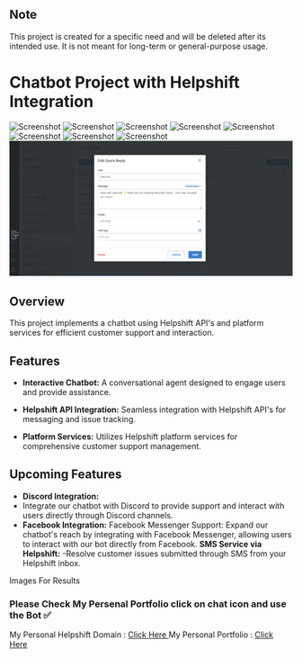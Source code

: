 ## Note

This project is created for a specific need and will be deleted after its intended use. It is not meant for long-term or general-purpose usage.

# Chatbot Project with Helpshift Integration
![Screenshot](/ScreenShots/Capture%20d'écran%202024-01-24%20194638.png)
![Screenshot](/ScreenShots/Capture%20d'écran%202024-01-24%20194718.png)
![Screenshot](/ScreenShots/Capture%20d'écran%202024-01-24%20203646.png)
![Screenshot](/ScreenShots/Capture%20d'écran%202024-01-24%20204815.png)
![Screenshot](/ScreenShots/Capture%20d'écran%202024-01-24%20204857.png)
![Screenshot](/ScreenShots/Capture%20d'écran%202024-01-24%20205640.png)
![Screenshot](/ScreenShots/Capture%20d'écran%202024-01-24%20210224.png)
![Screenshot](/ScreenShots/Capture%20d'écran%202024-01-24%20210246.png)
![Screenshot](/ScreenShots/grt.png)

## Overview

This project implements a chatbot using Helpshift API's and platform services for efficient customer support and interaction.

## Features

- **Interactive Chatbot:** A conversational agent designed to engage users and provide assistance.

- **Helpshift API Integration:** Seamless integration with Helpshift API's for messaging and issue tracking.

- **Platform Services:** Utilizes Helpshift platform services for comprehensive customer support management.

## Upcoming Features

- **Discord Integration:**
- Integrate our chatbot with Discord to provide support and interact with users directly through Discord channels.
- **Facebook Integration:**
Facebook Messenger Support: Expand our chatbot's reach by integrating with Facebook Messenger, allowing users to interact with our bot directly from Facebook.
**SMS Service via Helpshift:**
  -Resolve customer issues submitted through SMS from your Helpshift inbox.

Images For Results
### Please Check My Persenal Portfolio click on chat icon and use the Bot ✅
My Personal Helpshift Domain : <a href="https://frocode.helpshift.com/"> Click Here </a>
My Personal Portfolio : <a href="https://frocode.github.io/Portfolio2/"> Click Here </a>

